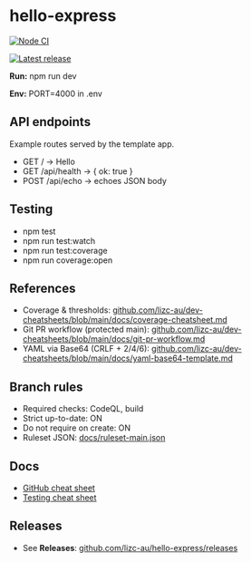 # hello-express

[![Node CI](https://github.com/lizc-au/hello-express/actions/workflows/ci.yml/badge.svg)](https://github.com/lizc-au/hello-express/actions/workflows/ci.yml)

[![Latest release](https://img.shields.io/github/v/release/lizc-au/hello-express?include_prereleases&sort=semver&t=1756832235)](https://github.com/lizc-au/hello-express/releases)

**Run:** npm run dev

**Env:** PORT=4000 in .env

## API endpoints

Example routes served by the template app.

- GET / -> Hello
- GET /api/health -> { ok: true }
- POST /api/echo -> echoes JSON body

## Testing

- npm test
- npm run test:watch
- npm run test:coverage
- npm run coverage:open

## References

- Coverage & thresholds: [github.com/lizc-au/dev-cheatsheets/blob/main/docs/coverage-cheatsheet.md](https://github.com/lizc-au/dev-cheatsheets/blob/main/docs/coverage-cheatsheet.md)
- Git PR workflow (protected main): [github.com/lizc-au/dev-cheatsheets/blob/main/docs/git-pr-workflow.md](https://github.com/lizc-au/dev-cheatsheets/blob/main/docs/git-pr-workflow.md)
- YAML via Base64 (CRLF + 2/4/6): [github.com/lizc-au/dev-cheatsheets/blob/main/docs/yaml-base64-template.md](https://github.com/lizc-au/dev-cheatsheets/blob/main/docs/yaml-base64-template.md)
   <!-- ruleset-v2 -->
   <!-- ruleset-smoke -->

## Branch rules

- Required checks: CodeQL, build
- Strict up-to-date: ON
- Do not require on create: ON
- Ruleset JSON: [docs/ruleset-main.json](./docs/ruleset-main.json)

## Docs

- [GitHub cheat sheet](docs/github-cheatsheet.md)
- [Testing cheat sheet](docs/testing-cheatsheet.md)

## Releases

- See **Releases**: [github.com/lizc-au/hello-express/releases](https://github.com/lizc-au/hello-express/releases)
